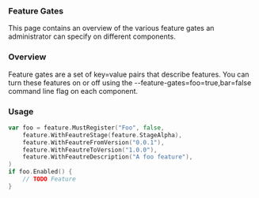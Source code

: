 ### Feature Gates
This page contains an overview of the various feature gates an administrator can specify on different components.

### Overview
Feature gates are a set of key=value pairs that describe features. You can turn these features on or off using the --feature-gates=foo=true,bar=false command line flag on each component.

### Usage
```go
var foo = feature.MustRegister("Foo", false,
	feature.WithFeautreStage(feature.StageAlpha),
	feature.WithFeautreFromVersion("0.0.1"),
	feature.WithFeautreToVersion("1.0.0"),
	feature.WithFeautreDescription("A foo feature"),
)
if foo.Enabled() {
    // TODO Feature
}
```
